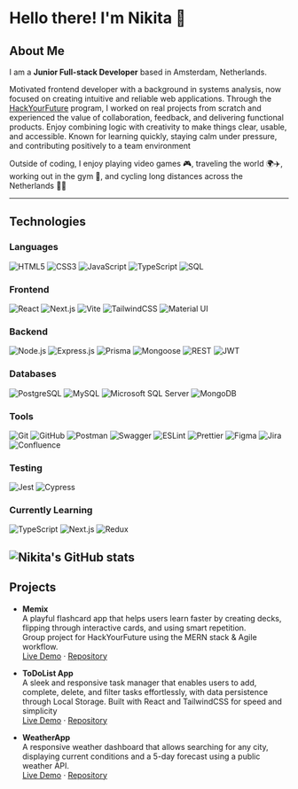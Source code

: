 # Hello there! I'm Nikita 👋

## About Me
I am a **Junior Full-stack Developer** based in Amsterdam, Netherlands.

Motivated frontend developer with a background in systems analysis, now focused on creating intuitive and reliable web applications. Through the [HackYourFuture](https://www.hackyourfuture.net/) program, I worked on real projects from scratch and experienced the value of collaboration, feedback, and delivering functional products.
Enjoy combining logic with creativity to make things clear, usable, and accessible. Known for learning quickly, staying calm under pressure, and contributing positively to a team environment

Outside of coding, I enjoy playing video games 🎮, traveling the world 🌍✈️, working out in the gym 💪, and cycling long distances across the Netherlands 🚴🌳

---

## Technologies

### Languages
![HTML5](https://img.shields.io/badge/-HTML5-E34F26?logo=html5&logoColor=white&style=for-the-badge)
![CSS3](https://img.shields.io/badge/-CSS3-1572B6?logo=css3&logoColor=white&style=for-the-badge)
![JavaScript](https://img.shields.io/badge/-JavaScript-F7DF1E?logo=javascript&logoColor=000&style=for-the-badge)
![TypeScript](https://img.shields.io/badge/-TypeScript-3178C6?logo=typescript&logoColor=white&style=for-the-badge)
![SQL](https://img.shields.io/badge/-SQL-4479A1?logo=mysql&logoColor=white&style=for-the-badge)

### Frontend
![React](https://img.shields.io/badge/-React-61DAFB?logo=react&logoColor=000&style=for-the-badge)
![Next.js](https://img.shields.io/badge/-Next.js-000000?logo=nextdotjs&logoColor=white&style=for-the-badge)
![Vite](https://img.shields.io/badge/-Vite-646CFF?logo=vite&logoColor=fff&style=for-the-badge)
![TailwindCSS](https://img.shields.io/badge/-TailwindCSS-38B2AC?logo=tailwind-css&logoColor=white&style=for-the-badge)
![Material UI](https://img.shields.io/badge/-Material%20UI-007FFF?logo=mui&logoColor=white&style=for-the-badge)

### Backend
![Node.js](https://img.shields.io/badge/-Node.js-339933?logo=nodedotjs&logoColor=white&style=for-the-badge)
![Express.js](https://img.shields.io/badge/-Express.js-000000?logo=express&logoColor=white&style=for-the-badge)
![Prisma](https://img.shields.io/badge/-Prisma-2D3748?logo=prisma&logoColor=white&style=for-the-badge)
![Mongoose](https://img.shields.io/badge/-Mongoose-880000?style=for-the-badge)
![REST](https://img.shields.io/badge/-REST%20APIs-0052CC?style=for-the-badge)
![JWT](https://img.shields.io/badge/-JWT-000000?logo=jsonwebtokens&logoColor=white&style=for-the-badge)

### Databases
![PostgreSQL](https://img.shields.io/badge/-PostgreSQL-336791?logo=postgresql&logoColor=white&style=for-the-badge)
![MySQL](https://img.shields.io/badge/-MySQL-4479A1?logo=mysql&logoColor=white&style=for-the-badge)
![Microsoft SQL Server](https://img.shields.io/badge/-Microsoft%20SQL%20Server-CC2927?logo=microsoftsqlserver&logoColor=white&style=for-the-badge)
![MongoDB](https://img.shields.io/badge/-MongoDB-47A248?logo=mongodb&logoColor=white&style=for-the-badge)

### Tools
![Git](https://img.shields.io/badge/-Git-F05032?logo=git&logoColor=white&style=for-the-badge)
![GitHub](https://img.shields.io/badge/-GitHub-181717?logo=github&logoColor=white&style=for-the-badge)
![Postman](https://img.shields.io/badge/-Postman-FF6C37?logo=postman&logoColor=white&style=for-the-badge)
![Swagger](https://img.shields.io/badge/-Swagger-85EA2D?logo=swagger&logoColor=black&style=for-the-badge)
![ESLint](https://img.shields.io/badge/-ESLint-4B32C3?logo=eslint&logoColor=white&style=for-the-badge)
![Prettier](https://img.shields.io/badge/-Prettier-F7B93E?logo=prettier&logoColor=000&style=for-the-badge)
![Figma](https://img.shields.io/badge/-Figma-F24E1E?logo=figma&logoColor=white&style=for-the-badge)
![Jira](https://img.shields.io/badge/-Jira-0052CC?logo=jira&logoColor=white&style=for-the-badge)
![Confluence](https://img.shields.io/badge/-Confluence-172B4D?logo=confluence&logoColor=white&style=for-the-badge)

### Testing
![Jest](https://img.shields.io/badge/-Jest-C21325?logo=jest&logoColor=white&style=for-the-badge)
![Cypress](https://img.shields.io/badge/-Cypress-17202C?logo=cypress&logoColor=white&style=for-the-badge)

### Currently Learning
![TypeScript](https://img.shields.io/badge/-TypeScript-3178C6?logo=typescript&logoColor=white&style=for-the-badge)
![Next.js](https://img.shields.io/badge/-Next.js-000000?logo=nextdotjs&logoColor=white&style=for-the-badge)
![Redux](https://img.shields.io/badge/-Redux-764ABC?logo=redux&logoColor=white&style=for-the-badge)

![Nikita's GitHub stats](https://github-readme-stats.vercel.app/api?username=NStefanchuk&show_icons=true&theme=react)
---

## Projects  

- **Memix**  
  A playful flashcard app that helps users learn faster by creating decks, flipping through interactive cards, and using smart repetition.  
  Group project for HackYourFuture using the MERN stack & Agile workflow.  
  [Live Demo](https://c52b.hyf.dev) · [Repository](https://github.com/NStefanchuk/memix-showcase)
  
- **ToDoList App**  
  A sleek and responsive task manager that enables users to add, complete, delete, and filter tasks effortlessly, with data persistence through Local Storage. Built with React and TailwindCSS for speed and simplicity  
  [Live Demo](https://nstefanchuk-todolistapp.netlify.app/) · [Repository](https://github.com/NStefanchuk/ToDoList-App)  

- **WeatherApp**  
  A responsive weather dashboard that allows searching for any city, displaying current conditions and a 5-day forecast using a public weather API.  
  [Live Demo](https://weatherapp-huf.netlify.app/) · [Repository](https://github.com/NStefanchuk/WeatherApp)  

